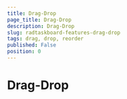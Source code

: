 ```yaml
---
title: Drag-Drop
page_title: Drag-Drop
description: Drag-Drop
slug: radtaskboard-features-drag-drop
tags: drag, drop, reorder
published: False
position: 0
---
```


# Drag-Drop
